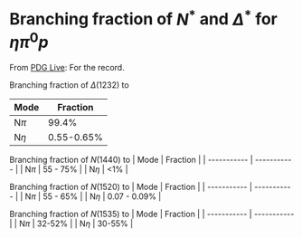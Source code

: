 # Branching fraction of $N^*$ and $\Delta^*$ for $\eta\pi^0p$

From [PDG Live](https://pdglive.lbl.gov/):
For the record.

Branching fraction of $\Delta(1232)$ to

| Mode    | Fraction   |
| ------- | ---------- |
| N$\pi$  | 99.4%      |
| N$\eta$ | 0.55-0.65% |

Branching fraction of $N(1440)$ to
| Mode | Fraction |
| ----------- | ----------- |
| N$\pi$ | 55 - 75% |
| N$\eta$ | <1% |

Branching fraction of $N(1520)$ to
| Mode | Fraction |
| ----------- | ----------- |
| N$\pi$ | 55 - 65% |
| N$\eta$ | 0.07 - 0.09% |

Branching fraction of $N(1535)$ to
| Mode | Fraction |
| ----------- | ----------- |
| N$\pi$ | 32-52% |
| N$\eta$ | 30-55% |
